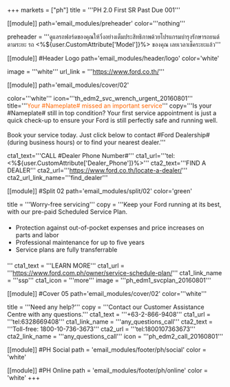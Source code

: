 +++
markets = ["ph"]
title = '''PH 2.0 First SR Past Due 001'''

[[module]]
path='email_modules/preheader'
color='''nothing'''

preheader = '''ดูแลรถฟอร์ดของคุณให้วิ่งอย่างเต็มประสิทธิภาพด้วยโปรแกรมบำรุงรักษารถยนต์ตามระยะ รถ <%${user.CustomAttribute['Model']}%> ของคุณ เลยเวลาเช็คระยะแล้ว'''

[[module]] #Header Logo
path='email_modules/header/logo'
color='white'

  image = '''white'''
  url_link = '''https://www.ford.co.th/'''

[[module]]
path='email_modules/cover/02'

color='''white'''
icon='''th_edm2_svc_wrench_urgent_20160801'''
title='''<span style="color:#ff6600;">Your #Nameplate# missed an important service</span>'''
copy='''Is your #Nameplate# still in top condition? Your first service appointment is just a quick check-up to ensure your Ford is still perfectly safe and running well.<br /><br />Book your service today. Just click below to contact #Ford Dealership# (during business hours) or to find your nearest dealer.'''

cta1_text='''CALL #Dealer Phone Number#'''
cta1_url='''tel:<%${user.CustomAttribute['Dealer_Phone']}%>'''
cta2_text='''FIND A DEALER'''
cta2_url='''https://www.ford.co.th/locate-a-dealer/'''
cta2_url_link_name='''find_dealer'''

[[module]] #Split 02
path='email_modules/split/02'
color='green'

  title = '''Worry-free servicing'''
  copy = '''Keep your Ford running at its best, with our pre-paid Scheduled Service Plan.<ul style="margin: 20px; padding: 0;"><li>Protection against out-of-pocket expenses and price increases on parts and labor</li><li>Professional maintenance for up to five years</li><li>Service plans are fully transferrable</li></ul>'''
  cta1_text = '''LEARN MORE'''
  cta1_url = '''https://www.ford.com.ph/owner/service-schedule-plan/'''
  cta1_link_name = '''ssp'''
  cta1_icon = '''more'''
  image = '''ph_edm1_svcplan_20160801'''

[[module]] #Cover 05
path='email_modules/cover/02'
color='''white'''

  title = '''Need any help?'''
  copy = '''Contact our Customer Assistance Centre with any questions.'''
  cta1_text = '''+63-2-866-9408'''
  cta1_url = '''tel:6328669408'''
  cta1_link_name = '''any_questions_call'''
  cta2_text = '''Toll-free: 1800-10-736-3673'''
  cta2_url = '''tel:1800107363673'''
  cta2_link_name = '''any_questions_call'''
  icon = '''ph_edm2_call_20160801'''

  [[module]] #PH Social
path = 'email_modules/footer/ph/social'
color = 'white'

[[module]] #PH Online
path = 'email_modules/footer/ph/online'
color = 'white'
+++
